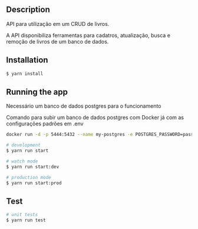 ## Description

API para utilização em um CRUD de livros.

A API disponibiliza ferramentas para cadatros, atualização, busca e remoção de livros de um banco de dados.

## Installation

```bash
$ yarn install
```

## Running the app

Necessário um banco de dados postgres para o funcionamento


Comando para subir um banco de dados postgres com Docker já com as configurações padrões em .env
```bash
docker run -d -p 5444:5432 --name my-postgres -e POSTGRES_PASSWORD=password POSTGRES_DB=book_master postgres
```

```bash
# development
$ yarn run start

# watch mode
$ yarn run start:dev

# production mode
$ yarn run start:prod
```

## Test

```bash
# unit tests
$ yarn run test
```
